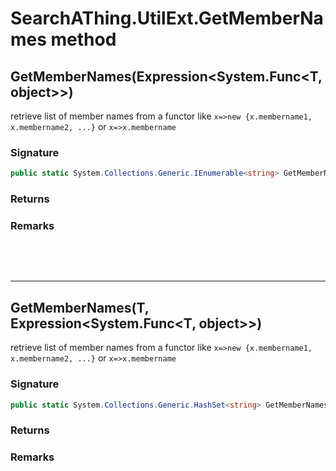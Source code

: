 # SearchAThing.UtilExt.GetMemberNames method
## GetMemberNames<T>(Expression<System.Func<T, object>>)
retrieve list of member names from a functor like `x=>new {x.membername1, x.membername2, ...}` or `x=>x.membername`

### Signature
```csharp
public static System.Collections.Generic.IEnumerable<string> GetMemberNames<T>(Expression<System.Func<T, object>> membersExpr)
```
### Returns

### Remarks


<p>&nbsp;</p>
<p>&nbsp;</p>
<hr/>

## GetMemberNames<T>(T, Expression<System.Func<T, object>>)
retrieve list of member names from a functor like `x=>new {x.membername1, x.membername2, ...}` or `x=>x.membername`

### Signature
```csharp
public static System.Collections.Generic.HashSet<string> GetMemberNames<T>(T obj, Expression<System.Func<T, object>> membersExpr)
```
### Returns

### Remarks

